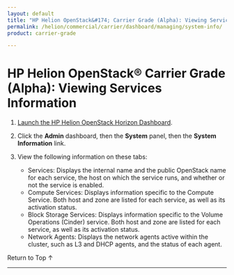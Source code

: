 ```yaml
---
layout: default
title: "HP Helion OpenStack&#174; Carrier Grade (Alpha): Viewing Services Information"
permalink: /helion/commercial/carrier/dashboard/managing/system-info/
product: carrier-grade

---
```

<!--UNDER REVISION-->

<script>

function PageRefresh {
onLoad="window.refresh"
}

PageRefresh();

</script>

<!-- <p style="font-size: small;"> <a href="/helion/commercial/carrier/ga1/install/">&#9664; PREV</a> | <a href="/helion/commercial/carrier/ga1/install-overview/">&#9650; UP</a> | <a href="/helion/commercial/carrier/ga1/">NEXT &#9654;</a></p> -->

# HP Helion OpenStack&#174; Carrier Grade (Alpha): Viewing Services Information

1. [Launch the HP Helion OpenStack Horizon Dashboard](/helion/openstack/carrier/dashboard/login/).

2. Click the **Admin** dashboard, then the **System** panel, then the **System Information** link.

3. View the following information on these tabs:

	* Services: Displays the internal name and the public OpenStack name for each service, the host on which the service runs, and whether or not the service is enabled.
	* Compute Services: Displays information specific to the Compute Service. Both host and zone are listed for each service, as well as its activation status.
	* Block Storage Services: Displays information specific to the Volume Operations (Cinder) service. Both host and zone are listed for each service, as well as its activation status.
	* Network Agents: Displays the network agents active within the cluster, such as L3 and DHCP agents, and the status of each agent.

<p><a href="#top" style="padding:14px 0px 14px 0px; text-decoration: none;"> Return to Top &#8593; </a></p>


----
